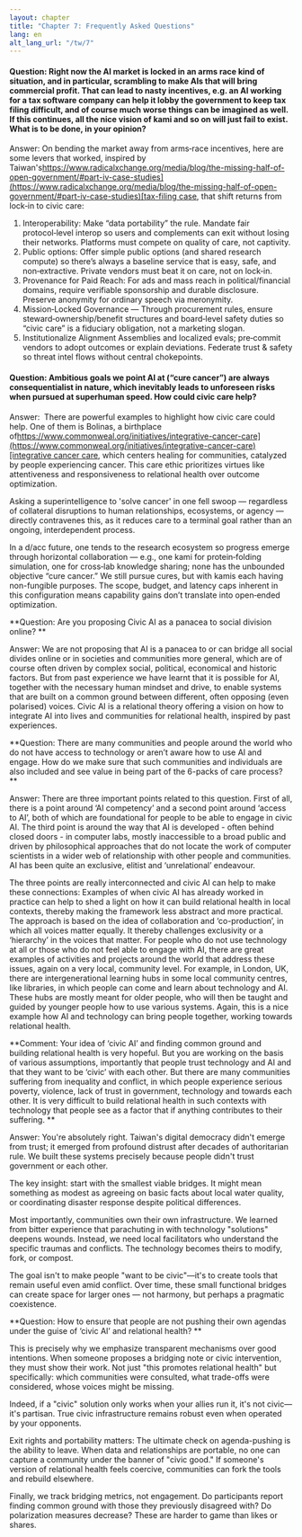 ```yaml
---
layout: chapter
title: "Chapter 7: Frequently Asked Questions"
lang: en
alt_lang_url: "/tw/7"
---
```


#### Question: Right now the AI market is locked in an arms race kind of situation, and in particular, scrambling to make AIs that will bring commercial profit. That can lead to nasty incentives, e.g. an AI working for a tax software company can help it lobby the government to keep tax filing difficult, and of course much worse things can be imagined as well. If this continues, all the nice vision of kami and so on will just fail to exist. What is to be done, in your opinion?

Answer: On bending the market away from arms‑race incentives, here are some levers that worked, inspired by Taiwan's[https://www.radicalxchange.org/media/blog/the-missing-half-of-open-government/#part-iv-case-studies](https://www.radicalxchange.org/media/blog/the-missing-half-of-open-government/#part-iv-case-studies)[tax-filing case](https://www.radicalxchange.org/media/blog/the-missing-half-of-open-government/#part-iv-case-studies), that shift returns from lock‑in to civic care:

1. Interoperability: Make “data portability” the rule. Mandate fair protocol‑level interop so users and complements can exit without losing their networks. Platforms must compete on quality of care, not captivity.
1. Public options: Offer simple public options (and shared research compute) so there’s always a baseline service that is easy, safe, and non‑extractive. Private vendors must beat it on care, not on lock‑in.
1. Provenance for Paid Reach: For ads and mass reach in political/financial domains, require verifiable sponsorship and durable disclosure. Preserve anonymity for ordinary speech via meronymity.
1. Mission‑Locked Governance — Through procurement rules, ensure steward‑ownership/benefit structures and board‑level safety duties so “civic care” is a fiduciary obligation, not a marketing slogan.
1. Institutionalize Alignment Assemblies and localized evals; pre‑commit vendors to adopt outcomes or explain deviations. Federate trust & safety so threat intel flows without central chokepoints.

#### Question: Ambitious goals we point AI at (“cure cancer”) are always consequentialist in nature, which inevitably leads to unforeseen risks when pursued at superhuman speed. How could civic care help?

Answer:  There are powerful examples to highlight how civic care could help. One of them is Bolinas, a birthplace of[https://www.commonweal.org/initiatives/integrative-cancer-care](https://www.commonweal.org/initiatives/integrative-cancer-care)[integrative cancer care](https://www.commonweal.org/initiatives/integrative-cancer-care), which centers healing for communities, catalyzed by people experiencing cancer. This care ethic prioritizes virtues like attentiveness and responsiveness to relational health over outcome optimization.

Asking a superintelligence to 'solve cancer' in one fell swoop — regardless of collateral disruptions to human relationships, ecosystems, or agency — directly contravenes this, as it reduces care to a terminal goal rather than an ongoing, interdependent process.

In a d/acc future, one tends to the research ecosystem so progress emerge through horizontal collaboration — e.g., one kami for protein‑folding simulation, one for cross‑lab knowledge sharing; none has the unbounded objective “cure cancer.” We still pursue cures, but with kamis each having non-fungible purposes. The scope, budget, and latency caps inherent in this configuration means capability gains don’t translate into open‑ended optimization.

**Question: Are you proposing Civic AI as a panacea to social division online? **

Answer: We are not proposing that AI is a panacea to or can bridge all social divides online or in societies and communities more general, which are of course often driven by complex social, political, economical and historic factors. But from past experience we have learnt that it is possible for AI, together with the necessary human mindset and drive, to enable systems that are built on a common ground between different, often opposing (even polarised) voices. Civic AI is a relational theory offering a vision on how to integrate AI into lives and communities for relational health, inspired by past experiences.

**Question: There are many communities and people around the world who do not have access to technology or aren’t aware how to use AI and engage. How do we make sure that such communities and individuals are also included and see value in being part of the 6-packs of care process? **

Answer: There are three important points related to this question. First of all, there is a point around ‘AI competency’ and a second point around ‘access to AI’, both of which are foundational for people to be able to engage in civic AI. The third point is around the way that AI is developed - often behind closed doors - in computer labs, mostly inaccessible to a broad public and driven by philosophical approaches that do not locate the work of computer scientists in a wider web of relationship with other people and communities. AI has been quite an exclusive, elitist and ‘unrelational’ endeavour.

The three points are really interconnected and civic AI can help to make these connections: Examples of when civic AI has already worked in practice can help to shed a light on how it can build relational health in local contexts, thereby making the framework less abstract and more practical. The approach is based on the idea of collaboration and ‘co-production’, in which all voices matter equally. It thereby challenges exclusivity or a ‘hierarchy’ in the voices that matter. For people who do not use technology at all or those who do not feel able to engage with AI, there are great examples of activities and projects around the world that address these issues, again on a very local, community level. For example, in London, UK, there are intergenerational learning hubs in some local community centres, like libraries, in which people can come and learn about technology and AI. These hubs are mostly meant for older people, who will then be taught and guided by younger people how to use various systems. Again, this is a nice example how AI and technology can bring people together, working towards relational health.

**Comment: Your idea of ‘civic AI’ and finding common ground and building relational health is very hopeful. But you are working on the basis of various assumptions, importantly that people trust technology and AI and that they want to be ‘civic’ with each other. But there are many communities suffering from inequality and conflict, in which people experience serious poverty, violence, lack of trust in government, technology and towards each other. It is very difficult to build relational health in such contexts with technology that people see as a factor that if anything contributes to their suffering. **

Answer: You're absolutely right. Taiwan's digital democracy didn't emerge from trust; it emerged from profound distrust after decades of authoritarian rule. We built these systems precisely because people didn't trust government or each other.

The key insight: start with the smallest viable bridges. It might mean something as modest as agreeing on basic facts about local water quality, or coordinating disaster response despite political differences.

Most importantly, communities own their own infrastructure. We learned from bitter experience that parachuting in with technology "solutions" deepens wounds. Instead, we need local facilitators who understand the specific traumas and conflicts. The technology becomes theirs to modify, fork, or compost.

The goal isn't to make people "want to be civic"—it's to create tools that remain useful even amid conflict. Over time, these small functional bridges can create space for larger ones — not harmony, but perhaps a pragmatic coexistence.

**Question: How to ensure that people are not pushing their own agendas under the guise of ‘civic AI’ and relational health? **

This is precisely why we emphasize transparent mechanisms over good intentions. When someone proposes a bridging note or civic intervention, they must show their work. Not just "this promotes relational health" but specifically: which communities were consulted, what trade-offs were considered, whose voices might be missing.

Indeed, if a "civic" solution only works when your allies run it, it's not civic—it's partisan. True civic infrastructure remains robust even when operated by your opponents.

Exit rights and portability matters: The ultimate check on agenda-pushing is the ability to leave. When data and relationships are portable, no one can capture a community under the banner of "civic good." If someone's version of relational health feels coercive, communities can fork the tools and rebuild elsewhere.

Finally, we track bridging metrics, not engagement. Do participants report finding common ground with those they previously disagreed with? Do polarization measures decrease? These are harder to game than likes or shares.
